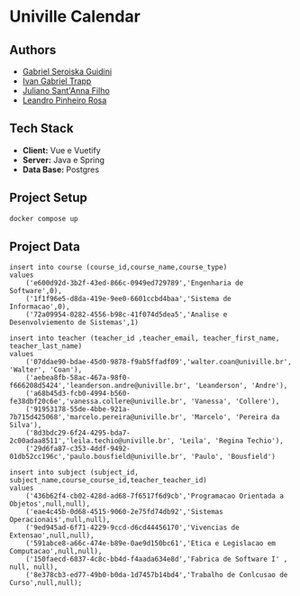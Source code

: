 # Univille Calendar


## Authors

- [Gabriel Seroiska Guidini](https://github.com/gabrielguidini)
- [Ivan Gabriel Trapp](https://github.com/trappivan)
- [Juliano Sant'Anna Filho](https://github.com/julianosantannafilho)
- [Leandro Pinheiro Rosa](https://www.github.com/leaandropinheiro)

## Tech Stack

- **Client:** Vue e Vuetify
- **Server:** Java e Spring
- **Data Base:** Postgres

## Project Setup

```sh
docker compose up
```

## Project Data

```
insert into course (course_id,course_name,course_type)
values
    ('e600d92d-3b2f-43ed-866c-0949ed729789','Engenharia de Software',0),
    ('1f1f96e5-d8da-419e-9ee0-6601ccbd4baa','Sistema de Informacao',0),
    ('72a09954-0282-4556-b98c-41f074d5dea5','Analise e Desenvolviemento de Sistemas',1)

insert into teacher (teacher_id ,teacher_email, teacher_first_name, teacher_last_name)
values
    ('07ddae90-bdae-45d0-9878-f9ab5ffadf09','walter.coan@univille.br', 'Walter', 'Coan'),
    ('aebea8fb-58ac-467a-98f0-f666208d5424','leanderson.andre@univille.br', 'Leanderson', 'Andre'),
    ('a68b45d3-fcb0-4994-b560-fe38dbf20c6e','vanessa.collere@univille.br', 'Vanessa', 'Collere'),
    ('91953178-55de-4bbe-921a-7b715d425068','marcelo.pereira@univille.br', 'Marcelo', 'Pereira da Silva'),
    ('8d3bdc29-6f24-4295-bda7-2c00adaa8511','leila.techio@univille.br', 'Leila', 'Regina Techio'),
    ('29d6fa87-c353-4ddf-9492-01db52cc196c','paulo.bousfield@univille.br', 'Paulo', 'Bousfield')

insert into subject (subject_id, subject_name,course_course_id,teacher_teacher_id)
values
    ('436b62f4-cb02-428d-ad68-7f6517f6d9cb','Programacao Orientada a Objetos',null,null),
    ('eae4c45b-0d68-4515-9060-2e75fd74db92','Sistemas Operacionais',null,null),
    ('9ed945ad-6f71-4229-9ccd-d6cd44456170','Vivencias de Extensao',null,null),
    ('591abce8-a66c-474e-b89e-0ae9d150bc61','Etica e Legislacao em Computacao',null,null),
    ('150faecd-6837-4c8c-bb4d-f4aada634e8d','Fabrica de Software I' , null, null),
    ('8e378cb3-ed77-49b0-b0da-1d7457b14bd4','Trabalho de Conlcusao de Curso',null,null); 
```

